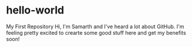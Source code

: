 # hello-world
My First Repository
Hi, I'm Samarth and I've heard a lot about GitHub. 
I'm feeling pretty excited to crearte some good stuff here and get my benefits soon!
